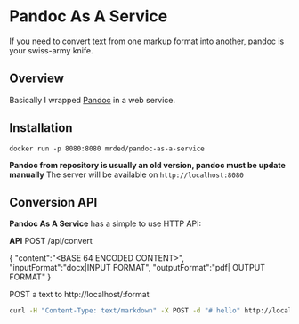 # Pandoc As A Service
If you need to convert text from one markup format into another, pandoc is your swiss-army knife.



## Overview

Basically I wrapped [Pandoc](http://pandoc.org/) in a web service.

## Installation

`docker run -p 8080:8080 mrded/pandoc-as-a-service`

**Pandoc from repository is usually an old version, pandoc must be update manually**
The server will be available on `http://localhost:8080`

## Conversion API

**Pandoc As A Service** has a simple to use HTTP API:

**API**
POST /api/convert

{
	"content":"<BASE 64 ENCODED CONTENT>",	
	"inputFormat":"docx|INPUT FORMAT",
	"outputFormat":"pdf| OUTPUT FORMAT"
}

POST a text to http://localhost/:format

~~~ bash
curl -H "Content-Type: text/markdown" -X POST -d "# hello" http://localhost/html
~~~

